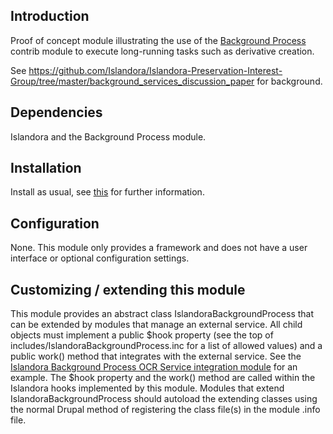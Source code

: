 ## Introduction

Proof of concept module illustrating the use of the [Background Process](https://www.drupal.org/project/background_process) contrib module to execute long-running tasks such as derivative creation.

See https://github.com/Islandora/Islandora-Preservation-Interest-Group/tree/master/background_services_discussion_paper for background.

## Dependencies

Islandora and the Background Process module.

## Installation

Install as usual, see [this](https://drupal.org/documentation/install/modules-themes/modules-7) for further information.

## Configuration

None. This module only provides a framework and does not have a user interface or optional configuration settings. 

## Customizing / extending this module

This module provides an abstract class IslandoraBackgroundProcess that can be extended by modules that manage an external service. All child objects must implement a public $hook property (see the top of includes/IslandoraBackgroundProcess.inc for a list of allowed values) and a public work() method that integrates with the external service. See the [Islandora Background Process OCR Service integration module](https://github.com/mjordan/islandora_bprocess_ocr) for an example. The $hook property and the work() method are called within the Islandora hooks implemented by this module. Modules that extend IslandoraBackgroundProcess should autoload the extending classes using the normal Drupal method of registering the class file(s) in the module .info file. 

